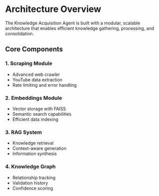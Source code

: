 # Architecture Overview

The Knowledge Acquisition Agent is built with a modular, scalable architecture that enables efficient knowledge gathering, processing, and consolidation.

## Core Components

### 1. Scraping Module
- Advanced web crawler
- YouTube data extraction
- Rate limiting and error handling

### 2. Embeddings Module
- Vector storage with FAISS
- Semantic search capabilities
- Efficient data indexing

### 3. RAG System
- Knowledge retrieval
- Context-aware generation
- Information synthesis

### 4. Knowledge Graph
- Relationship tracking
- Validation history
- Confidence scoring
